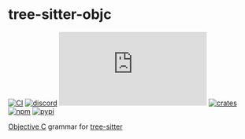 # tree-sitter-objc


[![CI][ci]](https://github.com/tree-sitter-grammars/tree-sitter-objc/actions/workflows/ci.yml)
[![discord][discord]](https://discord.gg/w7nTvsVJhm)
[![matrix][matrix]](https://matrix.to/#/#tree-sitter-chat:matrix.org)
[![crates][crates]](https://crates.io/crates/tree-sitter-objc)
[![npm][npm]](https://www.npmjs.com/package/tree-sitter-objc)
[![pypi][pypi]](https://pypi.org/project/tree-sitter-objc)


[Objective C](https://developer.apple.com/library/archive/documentation/Cocoa/Conceptual/ObjectiveC/Introduction/introObjectiveC.html)
grammar for [tree-sitter](https://tree-sitter.github.io)

[ci]: https://img.shields.io/github/actions/workflow/status/tree-sitter-grammars/tree-sitter-objc/ci.yml?logo=github&label=CI
[discord]: https://img.shields.io/discord/1063097320771698699?logo=discord&label=discord
[matrix]: https://img.shields.io/matrix/tree-sitter-chat%3Amatrix.org?logo=matrix&label=matrix
[npm]: https://img.shields.io/npm/v/tree-sitter-objc?logo=npm
[crates]: https://img.shields.io/crates/v/tree-sitter-objc?logo=rust
[pypi]: https://img.shields.io/pypi/v/tree-sitter-objc?logo=pypi&logoColor=ffd242
